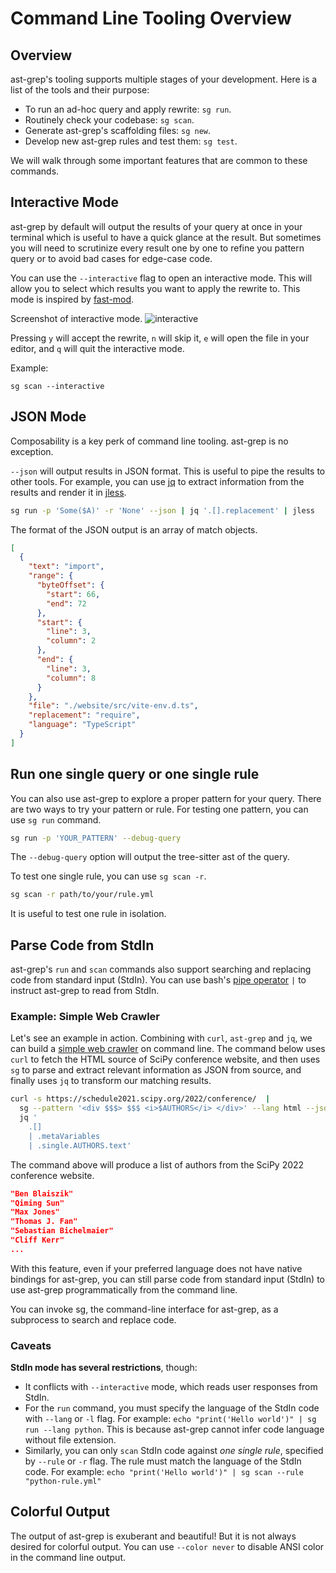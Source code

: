 # Command Line Tooling Overview

## Overview

ast-grep's tooling supports multiple stages of your development. Here is a list of the tools and their purpose:

* To run an ad-hoc query and apply rewrite: `sg run`.
* Routinely check your codebase: `sg scan`.
* Generate ast-grep's scaffolding files: `sg new`.
* Develop new ast-grep rules and test them: `sg test`.

We will walk through some important features that are common to these commands.

## Interactive Mode

ast-grep by default will output the results of your query at once in your terminal which is useful to have a quick glance at the result. But sometimes you will need to scrutinize every result one by one to refine you pattern query or to avoid bad cases for edge-case code.

You can use the `--interactive` flag to open an interactive mode. This will allow you to select which results you want to apply the rewrite to. This mode is inspired by [fast-mod](https://github.com/facebookincubator/fastmod).

Screenshot of interactive mode.
![interactive](/image/interactive.jpeg)

Pressing `y` will accept the rewrite, `n` will skip it, `e` will open the file in your editor, and `q` will quit the interactive mode.

Example:

```
sg scan --interactive
```

## JSON Mode

Composability is a key perk of command line tooling. ast-grep is no exception.

`--json` will output results in JSON format. This is useful to pipe the results to other tools. For example, you can use [jq](https://stedolan.github.io/jq/) to extract information from the results and render it in [jless](https://jless.io/).

```bash
sg run -p 'Some($A)' -r 'None' --json | jq '.[].replacement' | jless
```

The format of the JSON output is an array of match objects.

```json
[
  {
    "text": "import",
    "range": {
      "byteOffset": {
        "start": 66,
        "end": 72
      },
      "start": {
        "line": 3,
        "column": 2
      },
      "end": {
        "line": 3,
        "column": 8
      }
    },
    "file": "./website/src/vite-env.d.ts",
    "replacement": "require",
    "language": "TypeScript"
  }
]
```

## Run one single query or one single rule

You can also use ast-grep to explore a proper pattern for your query. There are two ways to try your pattern or rule.
For testing one pattern, you can use `sg run` command.

```bash
sg run -p 'YOUR_PATTERN' --debug-query
```

The `--debug-query` option will output the tree-sitter ast of the query.

To test one single rule, you can use `sg scan -r`.

```bash
sg scan -r path/to/your/rule.yml
```
It is useful to test one rule in isolation.

## Parse Code from StdIn

ast-grep's `run` and `scan` commands also support searching and replacing code from standard input (StdIn).
You can use bash's [pipe operator](https://linuxhint.com/bash_pipe_tutorial/) `|` to instruct ast-grep to read from StdIn.

### Example: Simple Web Crawler

Let's see an example in action. Combining with `curl`, `ast-grep` and `jq`, we can build a [simple web crawler](https://twitter.com/trevmanz/status/1671572111582978049) on command line. The command below uses `curl` to fetch the HTML source of SciPy conference website, and then uses `sg` to parse and extract relevant information as JSON from source, and finally uses `jq` to transform our matching results.

```bash
curl -s https://schedule2021.scipy.org/2022/conference/  |
  sg --pattern '<div $$$> $$$ <i>$AUTHORS</i> </div>' --lang html --json |
  jq '
    .[]
    | .metaVariables
    | .single.AUTHORS.text'
```

The command above will produce a list of authors from the SciPy 2022 conference website.

```json
"Ben Blaiszik"
"Qiming Sun"
"Max Jones"
"Thomas J. Fan"
"Sebastian Bichelmaier"
"Cliff Kerr"
...
```

With this feature, even if your preferred language does not have native bindings for ast-grep, you can still parse code from standard input (StdIn) to use ast-grep programmatically from the command line.

You can invoke sg, the command-line interface for ast-grep, as a subprocess to search and replace code.

### Caveats

**StdIn mode has several restrictions**, though:

* It conflicts with `--interactive` mode, which reads user responses from StdIn.
* For the `run` command, you must specify the language of the StdIn code with `--lang` or `-l` flag. For example: `echo "print('Hello world')" | sg run --lang python`. This is because ast-grep cannot infer code language without file extension.
* Similarly, you can only `scan` StdIn code against _one single rule_, specified by `--rule` or `-r` flag. The rule must match the language of the StdIn code. For example: `echo "print('Hello world')" | sg scan --rule "python-rule.yml"`


## Colorful Output

The output of ast-grep is exuberant and beautiful! But it is not always desired for colorful output.
You can use `--color never` to disable ANSI color in the command line output.
